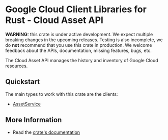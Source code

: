 # Google Cloud Client Libraries for Rust - Cloud Asset API

<!-- Code generated by sidekick. DO NOT EDIT. -->

**WARNING:** this crate is under active development. We expect multiple breaking
changes in the upcoming releases. Testing is also incomplete, we do **not**
recommend that you use this crate in production. We welcome feedback about the
APIs, documentation, missing features, bugs, etc.

The Cloud Asset API manages the history and inventory of Google Cloud
resources.

## Quickstart

The main types to work with this crate are the clients:

* [AssetService](https://docs.rs/google-cloud-asset-v1/latest/google_cloud_asset_v1/client/struct.AssetService.html)

## More Information

* Read the [crate's documentation](https://docs.rs/google-cloud-asset-v1/latest/google-cloud-asset-v1)
